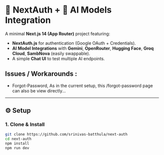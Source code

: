# 🔐 NextAuth + 🤖 AI Models Integration

A minimal **Next.js 14 (App Router)** project featuring:
- **NextAuth.js** for authentication (Google OAuth + Credentials).
- **AI Model Integrations** with **Gemini**, **OpenRouter**, **Hugging Face**, **Groq Cloud**, **SambNova** (easily swappable).
- A simple **Chat UI** to test multiple AI endpoints.

## Issues / Workarounds :
- Forgot-Password, As in the current setup, this /forgot-password page can also be view directly...

---

## ⚙️ Setup

### 1. Clone & Install
```bash
git clone https://github.com/srinivas-batthula/next-auth
cd next-auth
npm install
npm run dev

